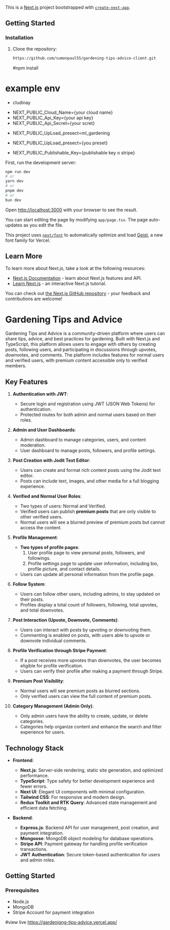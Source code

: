 This is a [Next.js](https://nextjs.org) project bootstrapped with [`create-next-app`](https://nextjs.org/docs/app/api-reference/cli/create-next-app).

## Getting Started

### Installation

1. Clone the repository:

   ```bash
   https://github.com/sumonpaul55/gardening-tips-advice-client.git
   ```

   #npm install

# example env

- cludinay

* NEXT_PUBLIC_Cloud_Name={your cloud name}
* NEXT_PUBLIC_Api_Key={your api key}
* NEXT_PUBLIC_Api_Secret={your scret}

- NEXT_PUBLIC_UpLoad_presect=ml_gardening

* NEXT_PUBLIC_UpLoad_presect={you preset}

* NEXT_PUBLIC_Publishable_Key={publishable key o stripe}

First, run the development server:

```bash
npm run dev
# or
yarn dev
# or
pnpm dev
# or
bun dev
```

Open [http://localhost:3000](http://localhost:3000) with your browser to see the result.

You can start editing the page by modifying `app/page.tsx`. The page auto-updates as you edit the file.

This project uses [`next/font`](https://nextjs.org/docs/app/building-your-application/optimizing/fonts) to automatically optimize and load [Geist](https://vercel.com/font), a new font family for Vercel.

## Learn More

To learn more about Next.js, take a look at the following resources:

- [Next.js Documentation](https://nextjs.org/docs) - learn about Next.js features and API.
- [Learn Next.js](https://nextjs.org/learn) - an interactive Next.js tutorial.

You can check out [the Next.js GitHub repository](https://github.com/vercel/next.js) - your feedback and contributions are welcome!

# Gardening Tips and Advice

Gardening Tips and Advice is a community-driven platform where users can share tips, advice, and best practices for gardening. Built with Next.js and TypeScript, this platform allows users to engage with others by creating posts, following users, and participating in discussions through upvotes, downvotes, and comments. The platform includes features for normal users and verified users, with premium content accessible only to verified members.

## Key Features

1. **Authentication with JWT**:

   - Secure login and registration using JWT (JSON Web Tokens) for authentication.
   - Protected routes for both admin and normal users based on their roles.

2. **Admin and User Dashboards**:

   - Admin dashboard to manage categories, users, and content moderation.
   - User dashboard to manage posts, followers, and profile settings.

3. **Post Creation with Jodit Text Editor**:

   - Users can create and format rich content posts using the Jodit text editor.
   - Posts can include text, images, and other media for a full blogging experience.

4. **Verified and Normal User Roles**:

   - Two types of users: Normal and Verified.
   - Verified users can publish **premium posts** that are only visible to other verified users.
   - Normal users will see a blurred preview of premium posts but cannot access the content.

5. **Profile Management**:

   - **Two types of profile pages**:
     1. User profile page to view personal posts, followers, and followings.
     2. Profile settings page to update user information, including bio, profile picture, and contact details.
   - Users can update all personal information from the profile page.

6. **Follow System**:

   - Users can follow other users, including admins, to stay updated on their posts.
   - Profiles display a total count of followers, following, total upvotes, and total downvotes.

7. **Post Interaction (Upvote, Downvote, Comments)**:

   - Users can interact with posts by upvoting or downvoting them.
   - Commenting is enabled on posts, with users able to upvote or downvote individual comments.

8. **Profile Verification through Stripe Payment**:

   - If a post receives more upvotes than downvotes, the user becomes eligible for profile verification.
   - Users can verify their profile after making a payment through Stripe.

9. **Premium Post Visibility**:

   - Normal users will see premium posts as blurred sections.
   - Only verified users can view the full content of premium posts.

10. **Category Management (Admin Only)**:
    - Only admin users have the ability to create, update, or delete categories.
    - Categories help organize content and enhance the search and filter experience for users.

## Technology Stack

- **Frontend**:

  - **Next.js**: Server-side rendering, static site generation, and optimized performance.
  - **TypeScript**: Type safety for better development experience and fewer errors.
  - **Next UI**: Elegant UI components with minimal configuration.
  - **Tailwind CSS**: For responsive and modern design.
  - **Redux Toolkit and RTK Query**: Advanced state management and efficient data fetching.

- **Backend**:
  - **Express.js**: Backend API for user management, post creation, and payment integration.
  - **Mongoose**: MongoDB object modeling for database operations.
  - **Stripe API**: Payment gateway for handling profile verification transactions.
  - **JWT Authentication**: Secure token-based authentication for users and admin roles.

## Getting Started

### Prerequisites

- Node.js
- MongoDB
- Stripe Account for payment integration

#view live https://gardenigng-tips-advice.vercel.app/
